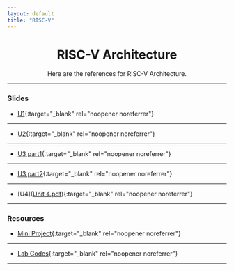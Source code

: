 ```yaml
---
layout: default
title: "RISC-V"
---
```


<div style="text-align: center; margin-top: 20px;">
  <h1>RISC-V Architecture</h1>
  <p>Here are the references for RISC-V Architecture.</p>
</div>

---



### Slides
- [U1]([COD_Unit1.pdf](https://github.com/user-attachments/files/18229106/COD_Unit1.pdf)){:target="_blank" rel="noopener noreferrer"}
---
- [U2]([COD_Unit2.pdf](https://github.com/user-attachments/files/18229109/COD_Unit2.pdf)){:target="_blank" rel="noopener noreferrer"}
---
- [U3 part1]([Unit3_part1.pdf](https://github.com/user-attachments/files/18229111/Unit3_part1.pdf)){:target="_blank" rel="noopener noreferrer"}
---
- [U3 part2]([Unit3_part2.pdf](https://github.com/user-attachments/files/18229132/Unit3_part2.pdf)){:target="_blank" rel="noopener noreferrer"}
---
- [U4]([Unit 4.pdf](https://github.com/user-attachments/files/18229110/Unit.4.pdf)){:target="_blank" rel="noopener noreferrer"}
---




### Resources
- [Mini Project](https://github.com/Mallikyesh/RISCV/blob/main/RISCvProject.pdf){:target="_blank" rel="noopener noreferrer"}
---
- [Lab Codes](https://github.com/Mallikyesh/RISCV){:target="_blank" rel="noopener noreferrer"}
---

